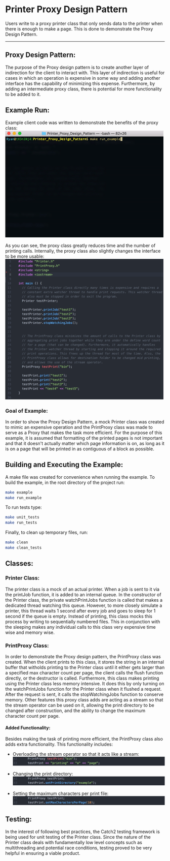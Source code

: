 # Printer Proxy Design Pattern
Users write to a proxy printer class that only sends data to the printer when there is enough to make a page. This is done to demonstrate the Proxy Design Pattern.

----

## Proxy Design Pattern:
The purpose of the Proxy design pattern is to create another layer of indirection for the client to interact with. This layer of indirection is useful for cases in which an operation is expensive in some way and adding another interface has the capability of minimizing this expense. Furthermore, by adding an intermediate proxy class, there is potential for more functionality to be added to it.

## Example Run:
Example client code was written to demonstrate the benefits of the proxy class:
<img src="README_Media/example_run.gif" width=500>

As you can see, the proxy class greatly reduces time and the number of printing calls. Internally, the proxy class also slightly changes the interface to be more usable:
<img src="README_Media/client_code.png" width=500>

### Goal of Example:
In order to show the Proxy Design Pattern, a mock Printer class was created to mimic an expensive operation and the PrintProxy class was made to serve as a Proxy that makes the task more efficient. For the purpose of this example, it is assumed that formatting of the printed pages is not important and that it doesn't actually matter which page information is on, as long as it is on a page that will be printed in as contiguous of a block as possible.

## Building and Executing the Example:
A make file was created for convenience when running the example. To build the example, in the root directory of the project run:
```sh
make example
make run_example
```
To run tests type:
```sh
make unit_tests
make run_tests
```
Finally, to clean up temporary files, run:
```sh
make clean
make clean_tests
```

## Classes:

### Printer Class:
The printer class is a mock of an actual printer. When a job is sent to it via the printJob function, it is added to an internal queue. In the constructor of the Printer class, the private watchPrintJobs function is called that makes a dedicated thread watching this queue. However, to more closely simulate a printer, this thread waits 1 second after every job and goes to sleep for 1 second if the queue is empty. Instead of printing, this class mocks this process by writing to sequentially numbered files. This in conjunction with the sleeping makes any individual calls to this class very expensive time wise and memory wise.

### PrintProxy Class:
In order to demonstrate the Proxy design pattern, the PrintProxy class was created. When the client prints to this class, it stores the string in an internal buffer that witholds printing to the Printer class until it either gets larger than a specified max character count per page, the client calls the flush function directly, or the destructor is called. Furthermore, this class makes printing using the Printer class less memory intensive. It does this by only turning on the watchPrintJobs function for the Printer class when it flushed a request. After the request is sent, it calls the stopWatchingJobs function to conserve memory. Other features this proxy class adds are acting as a stream so that the stream operator can be used on it, allowing the print directory to be changed after construction, and the ability to change the maximum character count per page.

#### Added Functionality:
Besides making the task of printing more efficient, the PrintProxy class also adds extra functionality. This functionality includes:
-  Overloading the stream operator so that it acts like a stream:
![](README_Media/overloaded_stream.png)

- Changing the print directory:
![](README_Media/setting_print_dir.png)

- Setting the maximum characters per print file:
![](README_Media/max_character.png)

## Testing:
In the interest of following best practices, the Catch2 testing framework is being used for unit testing of the Printer class. Since the nature of the Printer class deals with fundamentally low level concepts such as multithreading and potential race conditions, testing proved to be very helpful in ensuring a viable product.
